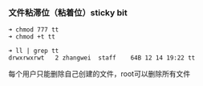 

### 文件粘滞位（粘着位）sticky bit

```shell
➜ chmod 777 tt
➜ chmod +t tt

➜ ll | grep tt
drwxrwxrwt   2 zhangwei  staff    64B 12 14 19:22 tt
```

每个用户只能删除自己创建的文件，root可以删除所有文件

